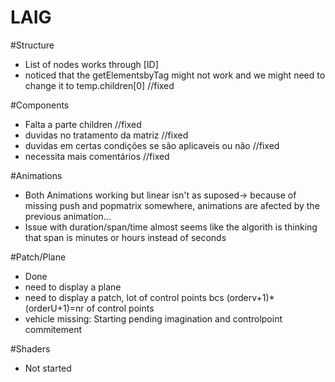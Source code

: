 # LAIG
#Structure
* List of nodes works through [ID]
* noticed that the getElementsbyTag might not work and we might need to change it to temp.children[0] //fixed

#Components
* Falta a parte children //fixed
* duvidas no tratamento da matriz //fixed
* duvidas em certas condições se são aplicaveis ou não //fixed
* necessita mais comentários //fixed

#Animations
* Both Animations working but linear isn't as suposed-> because of missing push and popmatrix somewhere, animations are afected by the previous animation... 
* Issue with duration/span/time almost seems like the algorith is thinking that span is minutes or hours instead of seconds

#Patch/Plane
* Done
* need to display a plane
* need to display a patch, lot of control points bcs (orderv+1)*(orderU+1)=nr of control points
* vehicle missing: Starting pending imagination and controlpoint commitement


#Shaders
* Not started 

